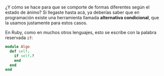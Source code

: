 ¿Y cómo se hace para que se comporte de formas diferentes según el estado de ánimo? Si llegaste hasta acá, ya deberías saber que en programación existe una herramienta llamada **alternativa condicional**, que la usamos justamente para estos casos. 

En Ruby, como en muchos otros lenguajes, esto se escribe con la palabra reservada `if`:

```ruby
module Algo
  def self.
    if self.?
    end
  end
end
```